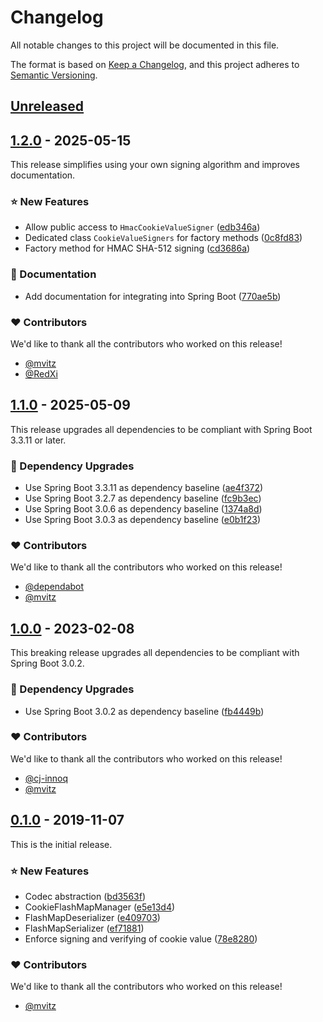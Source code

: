 # Changelog
All notable changes to this project will be documented in this file.

The format is based on [Keep a Changelog](https://keepachangelog.com/en/1.0.0/),
and this project adheres to [Semantic Versioning](https://semver.org/spec/v2.0.0.html).


## [Unreleased]


## [1.2.0] - 2025-05-15

This release simplifies using your own signing algorithm and improves
documentation.

### ⭐️ New Features
- Allow public access to `HmacCookieValueSigner` ([edb346a](https://github.com/innoq/spring-cookie/commit/edb346a58a46a7f2479c9c3de7120f82b2b6e4be))
- Dedicated class `CookieValueSigners` for factory methods ([0c8fd83](https://github.com/innoq/spring-cookie/commit/0c8fd830b620fd01efa86d07cebc24a26afc1052))
- Factory method for HMAC SHA-512 signing ([cd3686a](https://github.com/innoq/spring-cookie/commit/cd3686a3049117252031de4a17092ad1c43df710))

### 📔 Documentation
- Add documentation for integrating into Spring Boot ([770ae5b](https://github.com/innoq/spring-cookie/commit/770ae5b2bc2b477b9def32c8cb309241ec956b06))

### ❤️ Contributors

We'd like to thank all the contributors who worked on this release!

- [@mvitz][mvitz]
- [@RedXi][RedXi]


## [1.1.0] - 2025-05-09

This release upgrades all dependencies to be compliant with Spring Boot 3.3.11 or later.

### 🔨 Dependency Upgrades
- Use Spring Boot 3.3.11 as dependency baseline ([ae4f372](https://github.com/innoq/spring-cookie/commit/ae4f3724b93b59dbad431173965d73209c043596))
- Use Spring Boot 3.2.7 as dependency baseline ([fc9b3ec](https://github.com/innoq/spring-cookie/commit/fc9b3eccfba79f60dac9f77f6515ecd0d2f0aa06))
- Use Spring Boot 3.0.6 as dependency baseline ([1374a8d](https://github.com/innoq/spring-cookie/commit/1374a8d503d4fdb6b78954e59d3aae174b734ff0))
- Use Spring Boot 3.0.3 as dependency baseline ([e0b1f23](https://github.com/innoq/spring-cookie/commit/e0b1f2307865984617a70303312c29c7267b95b3))

### ❤️ Contributors

We'd like to thank all the contributors who worked on this release!

- [@dependabot][dependabot]
- [@mvitz][mvitz]


## [1.0.0] - 2023-02-08

This breaking release upgrades all dependencies to be compliant with Spring Boot 3.0.2.

### 🔨 Dependency Upgrades
- Use Spring Boot 3.0.2 as dependency baseline ([fb4449b](https://github.com/innoq/spring-cookie/commit/fb4449be4e49a5f77b655a4f19e009f1e145568c))

### ❤️ Contributors

We'd like to thank all the contributors who worked on this release!

- [@cj-innoq][cj-innoq]
- [@mvitz][mvitz]


## [0.1.0] - 2019-11-07

This is the initial release.

### ⭐️ New Features
- Codec abstraction ([bd3563f](https://github.com/innoq/spring-cookie/commit/bd3563f30489b1b791d93098e0a2abdc6275c416))
- CookieFlashMapManager ([e5e13d4](https://github.com/innoq/spring-cookie/commit/e5e13d4a1bcfec4883d49a5ef30f13c59e0e7f61))
- FlashMapDeserializer ([e409703](https://github.com/innoq/spring-cookie/commit/e409703f7bcb3ceb9a7c7c70b5f26f276d3305a4))
- FlashMapSerializer ([ef71881](https://github.com/innoq/spring-cookie/commit/ef7188143bcd8e50d57557c416fb3456d6b64cd0))
- Enforce signing and verifying of cookie value ([78e8280](https://github.com/innoq/spring-cookie/commit/78e8280bb6f1dcc20aa3843bceb75db36d5ac879))

### ❤️ Contributors

We'd like to thank all the contributors who worked on this release!

- [@mvitz][mvitz]


[Unreleased]: https://github.com/innoq/spring-cookie/compare/v1.2.0...HEAD
[1.2.0]: https://github.com/innoq/spring-cookie/compare/v1.1.0...v1.2.0
[1.1.0]: https://github.com/innoq/spring-cookie/compare/v1.0.0...v1.1.0
[1.0.0]: https://github.com/innoq/spring-cookie/compare/v0.1.0...v1.0.0
[0.1.0]: https://github.com/innoq/spring-cookie/compare/6783509e8824b8b10e97cd80ee922c213c195340...v0.1.0

[cj-innoq]: https://github.com/cj-innoq
[dependabot]: https://github.com/apps/dependabot
[mvitz]: https://github.com/mvitz
[RedXi]: https://github.com/RedXi
